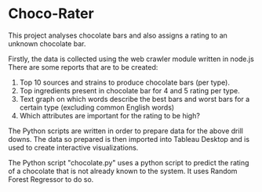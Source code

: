 # Choco-Rater
This project analyses chocolate bars and also assigns a rating to an unknown chocolate bar.

Firstly, the data is collected using the web crawler module written in node.js
There are some reports that are to be created:

1. Top 10 sources and strains to produce chocolate bars (per type).
2. Top ingredients present in chocolate bar for 4 and 5 rating per type.
3. Text graph on which words describe the best bars and worst bars for a certain type (excluding common English words)
4. Which attributes are important for the rating to be high?

The Python scripts are written in order to prepare data for the above drill downs. The data so prepared is then imported into Tableau Desktop and is used to create interactive visualizations.

The Python script "chocolate.py" uses a python script to predict the rating of a chocolate that is not already known to the system. It uses Random Forest Regressor to do so.
